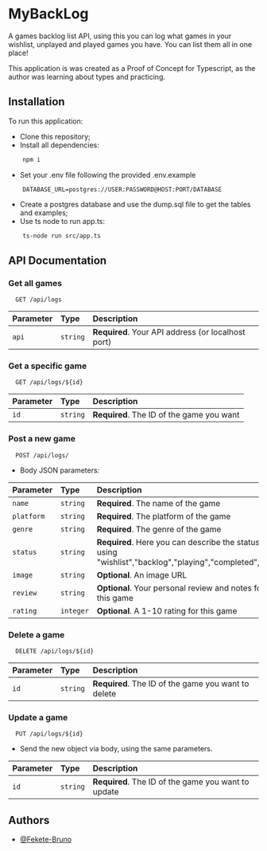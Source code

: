 
# MyBackLog

A games backlog list API, using this you can log what games in your wishlist, unplayed and played games you have. You can list them all in one place!

This application is was created as a Proof of Concept for Typescript, as the author was learning about types and practicing.

## Installation
To run this application:

- Clone this repository;
- Install all dependencies:
```bash
    npm i 
```
- Set your .env file following the provided .env.example
```
    DATABASE_URL=postgres://USER:PASSWORD@HOST:PORT/DATABASE
```
- Create a postgres database and use the dump.sql file to get the tables and examples; 
- Use ts node to run app.ts:
```bash
    ts-node run src/app.ts
```

## API Documentation

### Get all games

```http
  GET /api/logs
```

| Parameter   | Type       | Description                           |
| :---------- | :--------- | :----------------------------------------- |
| `api` | `string` | **Required**. Your API address (or localhost port) |

### Get a specific game

```http
  GET /api/logs/${id}
```

| Parameter   | Type       | Description                                   |
| :---------- | :--------- | :------------------------------------------ |
| `id`      | `string` | **Required**. The ID of the game you want |

### Post a new game

```http
  POST /api/logs/
```

- Body JSON parameters:

| Parameter   | Type       | Description                                   |
| :---------- | :--------- |:------------------------------------------------------------------------------ |
| `name`      | `string` | **Required**. The name of the game |
| `platform`      | `string` | **Required**. The platform of the game |
| `genre`      | `string` | **Required**. The genre of the game |
| `status`      | `string` | **Required**. Here you can describe the status using "wishlist","backlog","playing","completed",etc... |
| `image`      | `string` | **Optional**. An image URL |
| `review`      | `string` | **Optional**. Your personal review and notes for this game |
| `rating`      | `integer` | **Optional**. A 1-10 rating for this game  |

### Delete a game

```http
  DELETE /api/logs/${id}
```

| Parameter   | Type       | Description                                   |
| :---------- | :--------- | :------------------------------------------ |
| `id`      | `string` | **Required**. The ID of the game you want to delete |

### Update a game

```http
  PUT /api/logs/${id}
```

- Send the new object via body, using the same parameters.

| Parameter   | Type       | Description                                   |
| :---------- | :--------- | :------------------------------------------ |
| `id`      | `string` | **Required**. The ID of the game you want to update |


## Authors

- [@Fekete-Bruno](https://www.github.com/Fekete-Bruno)

